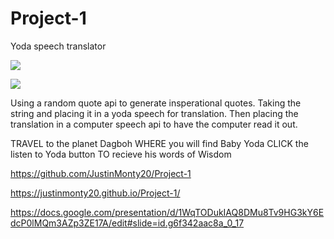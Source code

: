 # Project-1
Yoda speech translator

![](./assets/screen-shots/indexSC)

![](./assets/screen-shots/yodaHome)

Using a random quote api to generate insperational quotes.
Taking the string and placing it in a yoda speech for translation.
Then placing the translation in a computer speech api to have the computer read it out.

TRAVEL to the planet Dagboh
WHERE you will find Baby Yoda
CLICK the listen to Yoda button
TO recieve his words of Wisdom


https://github.com/JustinMonty20/Project-1

https://justinmonty20.github.io/Project-1/

https://docs.google.com/presentation/d/1WqTODukIAQ8DMu8Tv9HG3kY6EdcP0lMQm3AZp3ZE17A/edit#slide=id.g6f342aac8a_0_17

